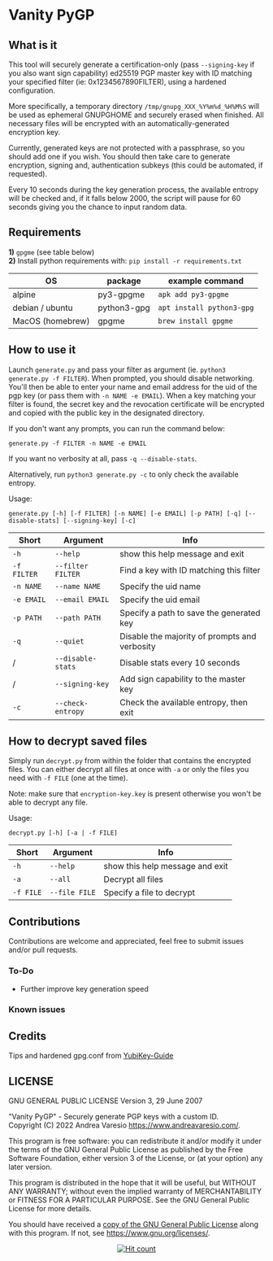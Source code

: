 # Vanity PyGP

## What is it
This tool will securely generate a certification-only (pass `--signing-key` if you also want sign capability) ed25519 PGP master key with ID matching your specified filter (ie: 0x1234567890FILTER), using a hardened configuration.

More specifically, a temporary directory `/tmp/gnupg_XXX_%Y%m%d_%H%M%S` will be used as ephemeral GNUPGHOME and securely erased when finished. All necessary files will be encrypted with an automatically-generated encryption key.

Currently, generated keys are not protected with a passphrase, so you should add one if you wish. You should then take care to generate encryption, signing and, authentication subkeys (this could be automated, if requested).

Every 10 seconds during the key generation process, the available entropy will be checked and, if it falls below 2000, the script will pause for 60 seconds giving you the chance to input random data.

## Requirements
**1)** `gpgme` (see table below)<br />
**2)** Install python requirements with: `pip install -r requirements.txt`

OS | package | example command
---|---|---
alpine | py3-gpgme | `apk add py3-gpgme`
debian / ubuntu | python3-gpg | `apt install python3-gpg`
MacOS (homebrew) | gpgme | `brew install gpgme`

## How to use it
Launch `generate.py` and pass your filter as argument (ie. `python3 generate.py -f FILTER`). When prompted, you should disable networking. You'll then be able to enter your name and email address for the uid of the pgp key (or pass them with `-n NAME -e EMAIL`). When a key matching your filter is found, the secret key and the revocation certificate will be encrypted and copied with the public key in the designated directory.

If you don't want any prompts, you can run the command below:
```
generate.py -f FILTER -n NAME -e EMAIL
```
If you want no verbosity at all, pass `-q --disable-stats`.

Alternatively, run `python3 generate.py -c` to only check the available entropy.

Usage:
```
generate.py [-h] [-f FILTER] [-n NAME] [-e EMAIL] [-p PATH] [-q] [--disable-stats] [--signing-key] [-c]
```

Short | Argument | Info
---|---|---
`-h` | `--help` | show this help message and exit
`-f FILTER` | `--filter FILTER` | Find a key with ID matching this filter
`-n NAME` | `--name NAME` | Specify the uid name
`-e EMAIL` | `--email EMAIL` | Specify the uid email
`-p PATH` | `--path PATH `| Specify a path to save the generated key
`-q` | `--quiet` | Disable the majority of prompts and verbosity
/ | `--disable-stats` | Disable stats every 10 seconds
/ | `--signing-key` | Add sign capability to the master key
`-c` | `--check-entropy` | Check the available entropy, then exit

## How to decrypt saved files
Simply run `decrypt.py` from within the folder that contains the encrypted files. You can either decrypt all files at once with `-a` or only the files you need with `-f FILE` (one at the time).

Note: make sure that `encryption-key.key` is present otherwise you won't be able to decrypt any file.

Usage:
```
decrypt.py [-h] [-a | -f FILE]
```
Short | Argument | Info
---|---|---
`-h` | `--help` | show this help message and exit
`-a` | `--all` | Decrypt all files
`-f FILE` | `--file FILE` | Specify a file to decrypt

## Contributions
Contributions are welcome and appreciated, feel free to submit issues and/or pull requests.

### To-Do
- Further improve key generation speed

### Known issues

## Credits
Tips and hardened gpg.conf from [YubiKey-Guide](https://github.com/drduh/YubiKey-Guide)

## LICENSE

GNU GENERAL PUBLIC LICENSE
Version 3, 29 June 2007

"Vanity PyGP" - Securely generate PGP keys with a custom ID.<br />
Copyright (C) 2022 Andrea Varesio <https://www.andreavaresio.com/>.

This program is free software: you can redistribute it and/or modify
it under the terms of the GNU General Public License as published by
the Free Software Foundation, either version 3 of the License, or
(at your option) any later version.

This program is distributed in the hope that it will be useful,
but WITHOUT ANY WARRANTY; without even the implied warranty of
MERCHANTABILITY or FITNESS FOR A PARTICULAR PURPOSE.  See the
GNU General Public License for more details.

You should have received a [copy of the GNU General Public License](https://github.com/andrea-varesio/vanity-PyGP/blob/main/LICENSE)
along with this program.  If not, see <https://www.gnu.org/licenses/>.

<div align="center">
<a href="https://github.com/andrea-varesio/vanity-PyGP/">
  <img src="http://hits.dwyl.com/andrea-varesio/vanity-PyGP.svg?style=flat-square" alt="Hit count" />
</a>
</div>
